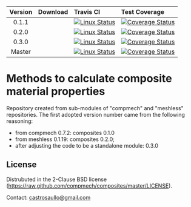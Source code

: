 |  Version	| Download | Travis CI | Test Coverage |
| :-------:	| :--- 	   | :---      | :---          |
|   0.1.1	|          | [![Linux Status](https://img.shields.io/travis/compmech/composites/0.1.1.svg)](https://travis-ci.org/compmech/composites) | [![Coverage Status](https://coveralls.io/repos/github/compmech/composites/badge.svg?branch=0.1.1)](https://coveralls.io/github/compmech/composites?branch=0.1.1) |
|   0.2.0	|          | [![Linux Status](https://img.shields.io/travis/compmech/composites/0.2.0.svg)](https://travis-ci.org/compmech/composites) | [![Coverage Status](https://coveralls.io/repos/github/compmech/composites/badge.svg?branch=0.2.0)](https://coveralls.io/github/compmech/composites?branch=0.2.0) |
|   0.3.0	|          | [![Linux Status](https://img.shields.io/travis/compmech/composites/0.3.0.svg)](https://travis-ci.org/compmech/composites) | [![Coverage Status](https://coveralls.io/repos/github/compmech/composites/badge.svg?branch=0.3.0)](https://coveralls.io/github/compmech/composites?branch=0.3.0) |
|   Master	|          | [![Linux Status](https://img.shields.io/travis/compmech/composites/master.svg)](https://travis-ci.org/compmech/composites) | [![Coverage Status](https://coveralls.io/repos/github/compmech/composites/badge.svg?branch=master)](https://coveralls.io/github/compmech/composites?branch=master) |


Methods to calculate composite material properties
==================================================
Repository created from sub-modules of "compmech" and "meshless" repositories.
The first adopted version number came from the following reasoning:

- from compmech 0.7.2: composites 0.1.0
- from meshless 0.1.19: composites 0.2.0;
- after adjusting the code to be a standalone module: 0.3.0


License
-------
Distrubuted in the 2-Clause BSD license (https://raw.github.com/compmech/composites/master/LICENSE).

Contact: castrosaullo@gmail.com

